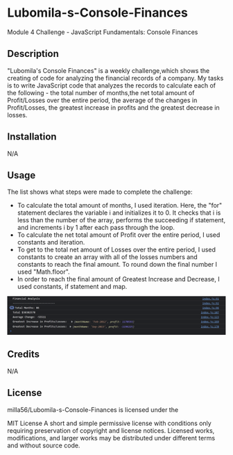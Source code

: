 # Lubomila-s-Console-Finances
Module 4 Challenge - JavaScript Fundamentals: Console Finances

## Description

"Lubomila's Console Finances" is a weekly challenge,which shows the creating of code for analyzing the financial records of a company. My tasks is to write JavaScript code that analyzes the records to calculate each of the following - the total number of months,the net total amount of Profit/Losses over the entire period, the average of the changes in Profit/Losses, the greatest increase in profits and the greatest decrease in losses.

## Installation

N/A

## Usage
The list shows what steps were made to complete the challenge:
- To calculate the total amount of months, I used iteration.  Here, the "for" statement declares the variable i and initializes it to 0. It checks that i is less than the number of the array, performs the succeeding if statement, and increments i by 1 after each pass through the loop.
- To calculate the net total amount of Profit over the entire period, I used constants and iteration.
- To get to the total net amount of Losses over the entire period, I used constants to create an array with all of the losses numbers and constants to reach the final amount. To round down the final number I used "Math.floor".
- In order to reach the final amount of Greatest Increase and Decrease, I used constants, if statement and map. 


![FINAL RESULT](./screenshot/image%20(2).png)

## Credits

N/A


## License

milla56/Lubomila-s-Console-Finances is licensed under the

MIT License
A short and simple permissive license with conditions only requiring preservation of copyright and license notices. Licensed works, modifications, and larger works may be distributed under different terms and without source code.
